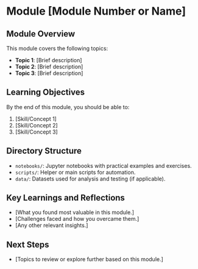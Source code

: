 # Module [Module Number or Name]

## Module Overview
This module covers the following topics:
- **Topic 1**: [Brief description]
- **Topic 2**: [Brief description]
- **Topic 3**: [Brief description]

## Learning Objectives
By the end of this module, you should be able to:
1. [Skill/Concept 1]
2. [Skill/Concept 2]
3. [Skill/Concept 3]

## Directory Structure
- `notebooks/`: Jupyter notebooks with practical examples and exercises.
- `scripts/`: Helper or main scripts for automation.
- `data/`: Datasets used for analysis and testing (if applicable).

## Key Learnings and Reflections
- [What you found most valuable in this module.]
- [Challenges faced and how you overcame them.]
- [Any other relevant insights.]

## Next Steps
- [Topics to review or explore further based on this module.]
